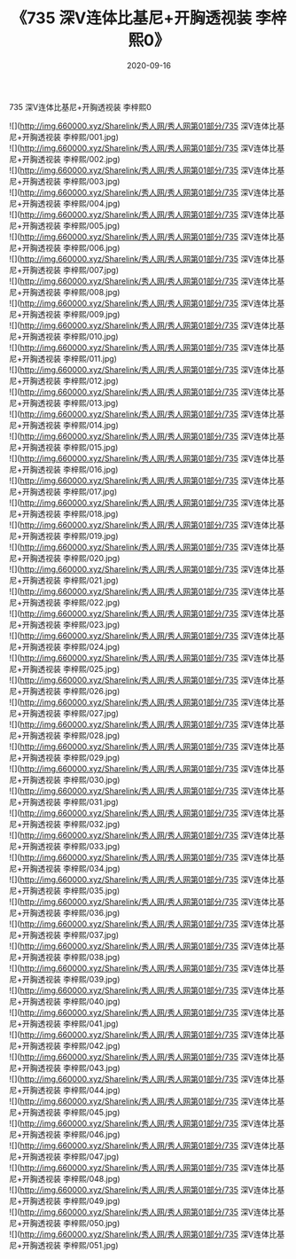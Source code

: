 ﻿---
layout: post
title:  《735 深V连体比基尼+开胸透视装 李梓熙0》
date:   2020-09-16
img: http://img.660000.xyz/Sharelink/秀人网/秀人网第01部分/735 深V连体比基尼+开胸透视装 李梓熙0/000.jpg
categories: [美女, 清纯, 唯美]
---

735 深V连体比基尼+开胸透视装 李梓熙0

  ![](http://img.660000.xyz/Sharelink/秀人网/秀人网第01部分/735 深V连体比基尼+开胸透视装 李梓熙/001.jpg) <br> ![](http://img.660000.xyz/Sharelink/秀人网/秀人网第01部分/735 深V连体比基尼+开胸透视装 李梓熙/002.jpg) <br> ![](http://img.660000.xyz/Sharelink/秀人网/秀人网第01部分/735 深V连体比基尼+开胸透视装 李梓熙/003.jpg) <br> ![](http://img.660000.xyz/Sharelink/秀人网/秀人网第01部分/735 深V连体比基尼+开胸透视装 李梓熙/004.jpg) <br> ![](http://img.660000.xyz/Sharelink/秀人网/秀人网第01部分/735 深V连体比基尼+开胸透视装 李梓熙/005.jpg) <br> ![](http://img.660000.xyz/Sharelink/秀人网/秀人网第01部分/735 深V连体比基尼+开胸透视装 李梓熙/006.jpg) <br> ![](http://img.660000.xyz/Sharelink/秀人网/秀人网第01部分/735 深V连体比基尼+开胸透视装 李梓熙/007.jpg) <br> ![](http://img.660000.xyz/Sharelink/秀人网/秀人网第01部分/735 深V连体比基尼+开胸透视装 李梓熙/008.jpg) <br> ![](http://img.660000.xyz/Sharelink/秀人网/秀人网第01部分/735 深V连体比基尼+开胸透视装 李梓熙/009.jpg) <br> ![](http://img.660000.xyz/Sharelink/秀人网/秀人网第01部分/735 深V连体比基尼+开胸透视装 李梓熙/010.jpg) <br> ![](http://img.660000.xyz/Sharelink/秀人网/秀人网第01部分/735 深V连体比基尼+开胸透视装 李梓熙/011.jpg) <br> ![](http://img.660000.xyz/Sharelink/秀人网/秀人网第01部分/735 深V连体比基尼+开胸透视装 李梓熙/012.jpg) <br> ![](http://img.660000.xyz/Sharelink/秀人网/秀人网第01部分/735 深V连体比基尼+开胸透视装 李梓熙/013.jpg) <br> ![](http://img.660000.xyz/Sharelink/秀人网/秀人网第01部分/735 深V连体比基尼+开胸透视装 李梓熙/014.jpg) <br> ![](http://img.660000.xyz/Sharelink/秀人网/秀人网第01部分/735 深V连体比基尼+开胸透视装 李梓熙/015.jpg) <br> ![](http://img.660000.xyz/Sharelink/秀人网/秀人网第01部分/735 深V连体比基尼+开胸透视装 李梓熙/016.jpg) <br> ![](http://img.660000.xyz/Sharelink/秀人网/秀人网第01部分/735 深V连体比基尼+开胸透视装 李梓熙/017.jpg) <br> ![](http://img.660000.xyz/Sharelink/秀人网/秀人网第01部分/735 深V连体比基尼+开胸透视装 李梓熙/018.jpg) <br> ![](http://img.660000.xyz/Sharelink/秀人网/秀人网第01部分/735 深V连体比基尼+开胸透视装 李梓熙/019.jpg) <br> ![](http://img.660000.xyz/Sharelink/秀人网/秀人网第01部分/735 深V连体比基尼+开胸透视装 李梓熙/020.jpg) <br> ![](http://img.660000.xyz/Sharelink/秀人网/秀人网第01部分/735 深V连体比基尼+开胸透视装 李梓熙/021.jpg) <br> ![](http://img.660000.xyz/Sharelink/秀人网/秀人网第01部分/735 深V连体比基尼+开胸透视装 李梓熙/022.jpg) <br> ![](http://img.660000.xyz/Sharelink/秀人网/秀人网第01部分/735 深V连体比基尼+开胸透视装 李梓熙/023.jpg) <br> ![](http://img.660000.xyz/Sharelink/秀人网/秀人网第01部分/735 深V连体比基尼+开胸透视装 李梓熙/024.jpg) <br> ![](http://img.660000.xyz/Sharelink/秀人网/秀人网第01部分/735 深V连体比基尼+开胸透视装 李梓熙/025.jpg) <br> ![](http://img.660000.xyz/Sharelink/秀人网/秀人网第01部分/735 深V连体比基尼+开胸透视装 李梓熙/026.jpg) <br> ![](http://img.660000.xyz/Sharelink/秀人网/秀人网第01部分/735 深V连体比基尼+开胸透视装 李梓熙/027.jpg) <br> ![](http://img.660000.xyz/Sharelink/秀人网/秀人网第01部分/735 深V连体比基尼+开胸透视装 李梓熙/028.jpg) <br> ![](http://img.660000.xyz/Sharelink/秀人网/秀人网第01部分/735 深V连体比基尼+开胸透视装 李梓熙/029.jpg) <br> ![](http://img.660000.xyz/Sharelink/秀人网/秀人网第01部分/735 深V连体比基尼+开胸透视装 李梓熙/030.jpg) <br> ![](http://img.660000.xyz/Sharelink/秀人网/秀人网第01部分/735 深V连体比基尼+开胸透视装 李梓熙/031.jpg) <br> ![](http://img.660000.xyz/Sharelink/秀人网/秀人网第01部分/735 深V连体比基尼+开胸透视装 李梓熙/032.jpg) <br> ![](http://img.660000.xyz/Sharelink/秀人网/秀人网第01部分/735 深V连体比基尼+开胸透视装 李梓熙/033.jpg) <br> ![](http://img.660000.xyz/Sharelink/秀人网/秀人网第01部分/735 深V连体比基尼+开胸透视装 李梓熙/034.jpg) <br> ![](http://img.660000.xyz/Sharelink/秀人网/秀人网第01部分/735 深V连体比基尼+开胸透视装 李梓熙/035.jpg) <br> ![](http://img.660000.xyz/Sharelink/秀人网/秀人网第01部分/735 深V连体比基尼+开胸透视装 李梓熙/036.jpg) <br> ![](http://img.660000.xyz/Sharelink/秀人网/秀人网第01部分/735 深V连体比基尼+开胸透视装 李梓熙/037.jpg) <br> ![](http://img.660000.xyz/Sharelink/秀人网/秀人网第01部分/735 深V连体比基尼+开胸透视装 李梓熙/038.jpg) <br> ![](http://img.660000.xyz/Sharelink/秀人网/秀人网第01部分/735 深V连体比基尼+开胸透视装 李梓熙/039.jpg) <br> ![](http://img.660000.xyz/Sharelink/秀人网/秀人网第01部分/735 深V连体比基尼+开胸透视装 李梓熙/040.jpg) <br> ![](http://img.660000.xyz/Sharelink/秀人网/秀人网第01部分/735 深V连体比基尼+开胸透视装 李梓熙/041.jpg) <br> ![](http://img.660000.xyz/Sharelink/秀人网/秀人网第01部分/735 深V连体比基尼+开胸透视装 李梓熙/042.jpg) <br> ![](http://img.660000.xyz/Sharelink/秀人网/秀人网第01部分/735 深V连体比基尼+开胸透视装 李梓熙/043.jpg) <br> ![](http://img.660000.xyz/Sharelink/秀人网/秀人网第01部分/735 深V连体比基尼+开胸透视装 李梓熙/044.jpg) <br> ![](http://img.660000.xyz/Sharelink/秀人网/秀人网第01部分/735 深V连体比基尼+开胸透视装 李梓熙/045.jpg) <br> ![](http://img.660000.xyz/Sharelink/秀人网/秀人网第01部分/735 深V连体比基尼+开胸透视装 李梓熙/046.jpg) <br> ![](http://img.660000.xyz/Sharelink/秀人网/秀人网第01部分/735 深V连体比基尼+开胸透视装 李梓熙/047.jpg) <br> ![](http://img.660000.xyz/Sharelink/秀人网/秀人网第01部分/735 深V连体比基尼+开胸透视装 李梓熙/048.jpg) <br> ![](http://img.660000.xyz/Sharelink/秀人网/秀人网第01部分/735 深V连体比基尼+开胸透视装 李梓熙/049.jpg) <br> ![](http://img.660000.xyz/Sharelink/秀人网/秀人网第01部分/735 深V连体比基尼+开胸透视装 李梓熙/050.jpg) <br> ![](http://img.660000.xyz/Sharelink/秀人网/秀人网第01部分/735 深V连体比基尼+开胸透视装 李梓熙/051.jpg) <br>